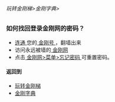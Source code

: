 ###### 玩转金刚梯>金刚字典>

### 如何找回登录金刚网的密码？

- [ 连通 ](https://github.com/a2zitpro/web/blob/master/LadderFree/kkDictionary/KKIDsUsage.md)您的[ 金刚号 ](https://github.com/a2zitpro/web/blob/master/kkid.md)，翻墙出来
- 访问永远被墙的[ 金刚网 ](https://github.com/a2zitpro/web/blob/master/kksitecn.md)
- 点击[ 金刚网>菜单>忘记密码 ](https://www.atozitpro.net/zh/password-reset/)可重置密码。


#### 返回到
- [玩转金刚梯](https://github.com/a2zitpro/web/blob/master/LadderFree/A.md)
- [金刚字典](https://github.com/a2zitpro/web/blob/master/LadderFree/kkDictionary/KKDictionary.md)


